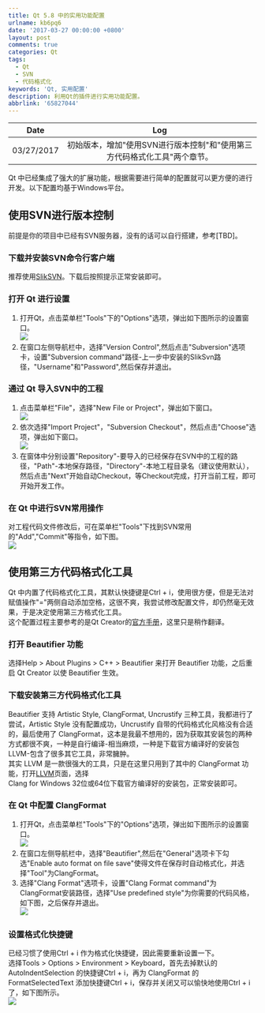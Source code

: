 ```yaml
---
title: Qt 5.8 中的实用功能配置
urlname: kb6pq6
date: '2017-03-27 00:00:00 +0800'
layout: post
comments: true
categories: Qt
tags:
  - Qt
  - SVN
  - 代码格式化
keywords: 'Qt, 实用配置'
description: 利用Qt的插件进行实用功能配置。
abbrlink: '65827044'
---
```



| Date | Log |
| :---: | :---: |
| 03/27/2017 | 初始版本，增加"使用SVN进行版本控制"和"使用第三方代码格式化工具"两个章节。 |


Qt 中已经集成了强大的扩展功能，根据需要进行简单的配置就可以更方便的进行开发。以下配置均基于Windows平台。


<a name="42218e06"></a>
## 使用SVN进行版本控制

前提是你的项目中已经有SVN服务器，没有的话可以自行搭建，参考[TBD]。


<a name="7721685c"></a>
### 下载并安装SVN命令行客户端

推荐使用[SlikSVN](https://sliksvn.com/download/)。下载后按照提示正常安装即可。


<a name="79262238"></a>
### 打开 Qt 进行设置

1. 打开Qt，点击菜单栏"Tools"下的"Options"选项，弹出如下图所示的设置窗口。<br />
![](http://i.imgur.com/yBYxwpG.png#align=left&display=inline&height=677&originHeight=677&originWidth=1178&status=done&width=1178)
2. 在窗口左侧导航栏中，选择"Version Control",然后点击"Subversion"选项卡，设置"Subversion command"路径-上一步中安装的SlikSvn路径，"Username"和"Password",然后保存并退出。


<a name="2109a010"></a>
### 通过 Qt 导入SVN中的工程

1. 点击菜单栏"File"，选择"New File or Project"，弹出如下窗口。<br />
![](http://i.imgur.com/HJ1JAP3.png#align=left&display=inline&height=629&originHeight=629&originWidth=962&status=done&width=962)
2. 依次选择"Import Project"，"Subversion Checkout"，然后点击"Choose"选项，弹出如下窗口。<br />
![](http://i.imgur.com/BwaYgxG.png#align=left&display=inline&height=573&originHeight=573&originWidth=882&status=done&width=882)
3. 在窗体中分别设置"Repository"-要导入的已经保存在SVN中的工程的路径，"Path"-本地保存路径，"Directory"-本地工程目录名（建议使用默认），然后点击"Next"开始自动Checkout，等Checkout完成，打开当前工程，即可开始开发工作。


<a name="64eed538"></a>
### 在 Qt 中进行SVN常用操作

对工程代码文件修改后，可在菜单栏"Tools"下找到SVN常用的"Add","Commit"等指令，如下图。<br />
![](http://i.imgur.com/8lmetjw.png#align=left&display=inline&height=781&originHeight=781&originWidth=977&status=done&width=977)


<a name="3da7a94e"></a>
## 使用第三方代码格式化工具

Qt 中内置了代码格式化工具，其默认快捷键是Ctrl + i，使用很方便，但是无法对赋值操作"="两侧自动添加空格，这很不爽，我尝试修改配置文件，却仍然毫无效果，于是决定使用第三方格式化工具。<br />
这个配置过程主要参考的是Qt Creator的[官方手册](http://doc.qt.io/qtcreator/creator-beautifier.html)，这里只是稍作翻译。


<a name="316d92d0"></a>
### 打开 Beautifier 功能

选择Help > About Plugins > C++ > Beautifier 来打开 Beautifier 功能，之后重启 Qt Creator 以使 Beautifier 生效。


<a name="a420232a"></a>
### 下载安装第三方代码格式化工具

Beautifier 支持 Artistic Style, ClangFormat, Uncrustify 三种工具，我都进行了尝试，Artistic Style 没有配置成功，Uncrustify 自带的代码格式化风格没有合适的，最后使用了 ClangFormat，这本是我最不想用的，因为获取其安装包的两种方式都很不爽，一种是自行编译-相当麻烦，一种是下载官方编译好的安装包 LLVM-包含了很多其它工具，非常臃肿。<br />
其实 LLVM 是一款很强大的工具，只是在这里只用到了其中的 ClangFormat 功能，打开[LLVM](http://releases.llvm.org/download.html)页面，选择<br />
Clang for Windows 32位或64位下载官方编译好的安装包，正常安装即可。


<a name="ab8a866d"></a>
### 在 Qt 中配置 ClangFormat

1. 打开Qt，点击菜单栏"Tools"下的"Options"选项，弹出如下图所示的设置窗口。<br />
![](http://i.imgur.com/xfOL9Mt.png#align=left&display=inline&height=677&originHeight=677&originWidth=1178&status=done&width=1178)
2. 在窗口左侧导航栏中，选择"Beautifier",然后在"General"选项卡下勾选"Enable auto format on file save"使得文件在保存时自动格式化，并选择"Tool"为ClangFormat。
3. 选择"Clang Format"选项卡，设置"Clang Format command"为ClangFormat安装路径，选择"Use predefined style"为你需要的代码风格，如下图，之后保存并退出。<br />
![](http://i.imgur.com/virAgOZ.png#align=left&display=inline&height=677&originHeight=677&originWidth=1178&status=done&width=1178)


<a name="386a789b"></a>
### 设置格式化快捷键

已经习惯了使用Ctrl + i 作为格式化快捷键，因此需要重新设置一下。<br />
选择Tools > Options > Environment > Keyboard，首先去掉默认的 AutoIndentSelection 的快捷键Ctrl + i，再为 ClangFormat 的 FormatSelectedText 添加快捷键Ctrl + i，保存并关闭又可以愉快地使用Ctrl + i了，如下图所示。<br />
![](http://i.imgur.com/WmkAHC7.png#align=left&display=inline&height=677&originHeight=677&originWidth=1178&status=done&width=1178)

